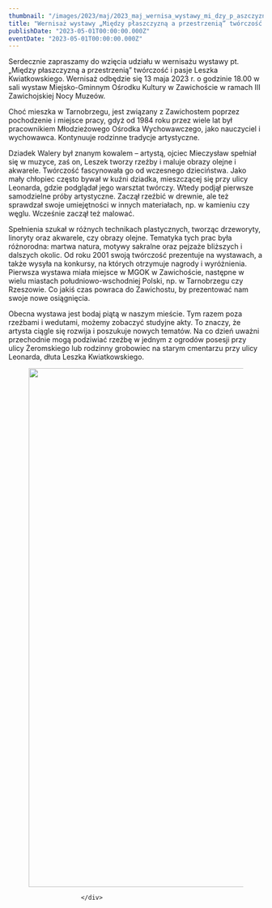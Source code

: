 ```yaml
---
thumbnail: "/images/2023/maj/2023_maj_wernisa_wystawy_mi_dzy_p_aszczyzn_a_przestrzeni_tw_rczo_i_pasje_leszka_kwiatkowskiego_2023_05_wernisa_wystawy_mi_dzy_p_aszczyzn_a_przestrzeni_tw_rczo_i_pasje_leszka_kwiatkowskiego_KWIATEK-PLAKAT-724x1024.jpg"
title: "Wernisaż wystawy „Między płaszczyzną a przestrzenią” twórczość i pasje Leszka Kwiatkowskiego"
publishDate: "2023-05-01T00:00:00.000Z"
eventDate: "2023-05-01T00:00:00.000Z"
---
```


<div class="entry-content">
							
							
<p>Serdecznie zapraszamy do wzięcia udziału w wernisażu wystawy pt. „Między płaszczyzną a przestrzenią” twórczość i pasje Leszka Kwiatkowskiego. Wernisaż odbędzie się 13 maja 2023 r. o godzinie 18.00 w sali wystaw Miejsko-Gminnym Ośrodku Kultury w Zawichoście w ramach III Zawichojskiej Nocy Muzeów.</p>



<p>Choć mieszka w Tarnobrzegu, jest związany z Zawichostem poprzez pochodzenie i miejsce pracy, gdyż od 1984 roku przez wiele lat był pracownikiem Młodzieżowego Ośrodka Wychowawczego, jako nauczyciel i wychowawca. Kontynuuje rodzinne tradycje artystyczne.</p>



<p>Dziadek Walery był znanym kowalem – artystą, ojciec Mieczysław spełniał się w muzyce, zaś on, Leszek tworzy rzeźby i maluje obrazy olejne i akwarele. Twórczość fascynowała go od wczesnego dzieciństwa. Jako mały chłopiec często bywał w kuźni dziadka, mieszczącej się przy ulicy Leonarda, gdzie podglądał jego warsztat twórczy. Wtedy podjął pierwsze samodzielne próby artystyczne. Zaczął rzeźbić w drewnie, ale też sprawdzał swoje umiejętności w innych materiałach, np. w kamieniu czy węglu. Wcześnie zaczął też malować.</p>



<p>Spełnienia szukał w różnych technikach plastycznych, tworząc drzeworyty, linoryty oraz akwarele, czy obrazy olejne. Tematyka tych prac była różnorodna: martwa natura, motywy sakralne oraz pejzaże bliższych i dalszych okolic. Od roku 2001 swoją twórczość prezentuje na wystawach, a także wysyła na konkursy, na których otrzymuje nagrody i wyróżnienia. Pierwsza wystawa miała miejsce w MGOK w Zawichoście, następne w wielu miastach południowo-wschodniej Polski, np. w Tarnobrzegu czy Rzeszowie. Co jakiś czas powraca do Zawichostu, by prezentować nam swoje nowe osiągnięcia.</p>



<p>Obecna wystawa jest bodaj piątą w naszym mieście. Tym razem poza rzeźbami i wedutami, możemy zobaczyć studyjne akty. To znaczy, że artysta ciągle się rozwija i poszukuje nowych tematów. Na co dzień uważni przechodnie mogą podziwiać rzeźbę w jednym z ogrodów posesji przy ulicy Żeromskiego lub rodzinny grobowiec na starym cmentarzu przy ulicy Leonarda, dłuta Leszka Kwiatkowskiego.</p>



<figure class="wp-block-image size-large"><a href="http://mgok-zawichost.pl/wp-content/uploads/2023/05/KWIATEK-PLAKAT-scaled.jpg"><img fetchpriority="high" decoding="async" width="724" height="1024" src="/images/2023/maj/2023_maj_wernisa_wystawy_mi_dzy_p_aszczyzn_a_przestrzeni_tw_rczo_i_pasje_leszka_kwiatkowskiego_2023_05_wernisa_wystawy_mi_dzy_p_aszczyzn_a_przestrzeni_tw_rczo_i_pasje_leszka_kwiatkowskiego_KWIATEK-PLAKAT-724x1024.jpg" alt="" class="wp-image-9634" srcset="/images/2023/maj/2023_maj_wernisa_wystawy_mi_dzy_p_aszczyzn_a_przestrzeni_tw_rczo_i_pasje_leszka_kwiatkowskiego_2023_05_wernisa_wystawy_mi_dzy_p_aszczyzn_a_przestrzeni_tw_rczo_i_pasje_leszka_kwiatkowskiego_KWIATEK-PLAKAT-724x1024.jpg 724w, /images/2023/maj/KWIATEK-PLAKAT-212x300.jpg 212w, /images/2023/maj/KWIATEK-PLAKAT-768x1086.jpg 768w, /images/2023/maj/KWIATEK-PLAKAT-1086x1536.jpg 1086w, /images/2023/maj/KWIATEK-PLAKAT-1448x2048.jpg 1448w, /images/2023/maj/KWIATEK-PLAKAT-scaled.jpg 1810w" sizes="(max-width: 724px) 100vw, 724px"></a></figure>
						
						</div>
